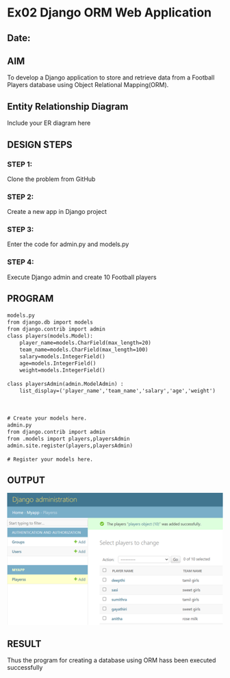 # Ex02 Django ORM Web Application
## Date: 

## AIM
To develop a Django application to store and retrieve data from a Football Players database using Object Relational Mapping(ORM).

## Entity Relationship Diagram

Include your ER diagram here

## DESIGN STEPS

### STEP 1:
Clone the problem from GitHub

### STEP 2:
Create a new app in Django project

### STEP 3:
Enter the code for admin.py and models.py

### STEP 4:
Execute Django admin and create 10 Football players

## PROGRAM

```
models.py
from django.db import models
from django.contrib import admin
class players(models.Model):
    player_name=models.CharField(max_length=20)
    team_name=models.CharField(max_length=100)
    salary=models.IntegerField()
    age=models.IntegerField()
    weight=models.IntegerField()

class playersAdmin(admin.ModelAdmin) :
    list_display=('player_name','team_name','salary','age','weight')   



# Create your models here.
admin.py
from django.contrib import admin
from .models import players,playersAdmin
admin.site.register(players,playersAdmin)

# Register your models here.

```
## OUTPUT
![Alt text](<Screenshot 2023-10-17 093600.png>)


## RESULT
Thus the program for creating a database using ORM hass been executed successfully

